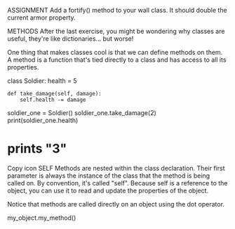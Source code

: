 ASSIGNMENT
Add a fortify() method to your wall class. It should double the current armor property.

METHODS
After the last exercise, you might be wondering why classes are useful, they're like dictionaries... but worse!

One thing that makes classes cool is that we can define methods on them. A method is a function that's tied directly to a class and has access to all its properties.

class Soldier:
health = 5

    def take_damage(self, damage):
        self.health -= damage

soldier_one = Soldier()
soldier_one.take_damage(2)
print(soldier_one.health)

# prints "3"

Copy icon
SELF
Methods are nested within the class declaration. Their first parameter is always the instance of the class that the method is being called on. By convention, it's called "self". Because self is a reference to the object, you can use it to read and update the properties of the object.

Notice that methods are called directly on an object using the dot operator.

my_object.my_method()
